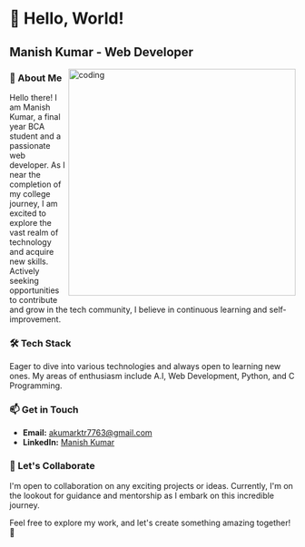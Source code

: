 # 👋 Hello, World!

## Manish Kumar - Web Developer

<img align="right" alt="coding" width="400" src="https://media4.giphy.com/media/qgQUggAC3Pfv687qPC/giphy.gif">

### 🚀 About Me
Hello there! I am Manish Kumar, a final year BCA student and a passionate web developer. As I near the completion of my college journey, I am excited to explore the vast realm of technology and acquire new skills. Actively seeking opportunities to contribute and grow in the tech community, I believe in continuous learning and self-improvement.

### 🛠️ Tech Stack
Eager to dive into various technologies and always open to learning new ones. My areas of enthusiasm include A.I, Web Development, Python, and C Programming.

### 📫 Get in Touch
- **Email:** [akumarktr7763@gmail.com](mailto:akumarktr7763@gmail.com)
- **LinkedIn:** [Manish Kumar](https://www.linkedin.com/in/manish-kumar-a32762274?utm_source=share&utm_campaign=share_via&utm_content=profile&utm_medium=android_app)

### 🤝 Let's Collaborate
I'm open to collaboration on any exciting projects or ideas. Currently, I'm on the lookout for guidance and mentorship as I embark on this incredible journey.

Feel free to explore my work, and let's create something amazing together! 🚀
